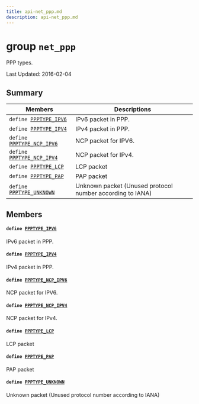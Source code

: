```yaml
---
title: api-net_ppp.md
description: api-net_ppp.md
---
```

# group `net_ppp` 

PPP types.

Last Updated: 2016-02-04

## Summary

 Members                        | Descriptions                                
--------------------------------|---------------------------------------------
`define `[`PPPTYPE_IPV6`](#group__net__ppp_1ga51765770938cbe76de9ac51b679e1880)            | IPv6 packet in PPP.
`define `[`PPPTYPE_IPV4`](#group__net__ppp_1gafb11a0c5d936e273117f8fcc812bb403)            | IPv4 packet in PPP.
`define `[`PPPTYPE_NCP_IPV6`](#group__net__ppp_1gac82194e04bae09f4ed093a970b52069a)            | NCP packet for IPV6.
`define `[`PPPTYPE_NCP_IPV4`](#group__net__ppp_1ga6dfa04c621a636812b02adc3a000dccb)            | NCP packet for IPv4.
`define `[`PPPTYPE_LCP`](#group__net__ppp_1ga92e8327218fe7844f60991674ea00320)            | LCP packet
`define `[`PPPTYPE_PAP`](#group__net__ppp_1gabf55375bccd1aae3823ae758012543ae)            | PAP packet
`define `[`PPPTYPE_UNKNOWN`](#group__net__ppp_1ga93eb44b174b5733b014b183c869ef757)            | Unknown packet (Unused protocol number according to IANA)

## Members

#### `define `[`PPPTYPE_IPV6`](#group__net__ppp_1ga51765770938cbe76de9ac51b679e1880) 

IPv6 packet in PPP.

#### `define `[`PPPTYPE_IPV4`](#group__net__ppp_1gafb11a0c5d936e273117f8fcc812bb403) 

IPv4 packet in PPP.

#### `define `[`PPPTYPE_NCP_IPV6`](#group__net__ppp_1gac82194e04bae09f4ed093a970b52069a) 

NCP packet for IPV6.

#### `define `[`PPPTYPE_NCP_IPV4`](#group__net__ppp_1ga6dfa04c621a636812b02adc3a000dccb) 

NCP packet for IPv4.

#### `define `[`PPPTYPE_LCP`](#group__net__ppp_1ga92e8327218fe7844f60991674ea00320) 

LCP packet

#### `define `[`PPPTYPE_PAP`](#group__net__ppp_1gabf55375bccd1aae3823ae758012543ae) 

PAP packet

#### `define `[`PPPTYPE_UNKNOWN`](#group__net__ppp_1ga93eb44b174b5733b014b183c869ef757) 

Unknown packet (Unused protocol number according to IANA)

